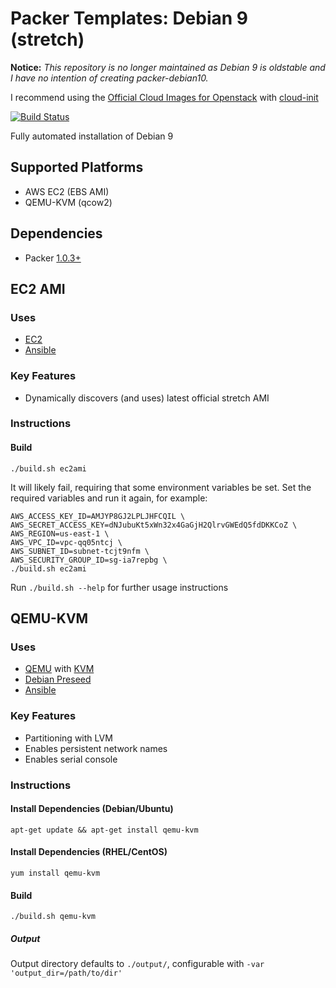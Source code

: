 Packer Templates: Debian 9 (stretch)
===================================

**Notice:**
_This repository is no longer maintained as Debian 9 is oldstable and I have no intention of creating packer-debian10._

I recommend using the [Official Cloud Images for Openstack](https://cdimage.debian.org/cdimage/openstack/) with [cloud-init](https://cloudinit.readthedocs.io/en/latest/)

[![Build Status](https://travis-ci.org/bramford/packer-debian9.svg?branch=master)](https://travis-ci.org/bramford/packer-debian9)

Fully automated installation of Debian 9

## Supported Platforms

* AWS EC2 (EBS AMI)
* QEMU-KVM (qcow2)

## Dependencies

 - Packer [1.0.3+](https://releases.hashicorp.com/packer/)

## EC2 AMI

### Uses

- [EC2](https://aws.amazon.com/ec2/)
- [Ansible](http://docs.ansible.com/ansible/index.html)

### Key Features

- Dynamically discovers (and uses) latest official stretch AMI

### Instructions

#### Build

    ./build.sh ec2ami

It will likely fail, requiring that some environment variables be set. Set the required variables and run it again, for example:

    AWS_ACCESS_KEY_ID=AMJYP8GJ2LPLJHFCQIL \
    AWS_SECRET_ACCESS_KEY=dNJubuKt5xWn32x4GaGjH2QlrvGWEdQ5fdDKKCoZ \
    AWS_REGION=us-east-1 \
    AWS_VPC_ID=vpc-qq05ntcj \
    AWS_SUBNET_ID=subnet-tcjt9nfm \
    AWS_SECURITY_GROUP_ID=sg-ia7repbg \
    ./build.sh ec2ami

Run `./build.sh --help` for further usage instructions

## QEMU-KVM

### Uses

- [QEMU](https://www.qemu.org/) with [KVM](https://www.linux-kvm.org/page/Main_Page)
- [Debian Preseed](https://wiki.debian.org/DebianInstaller/Preseed)
- [Ansible](http://docs.ansible.com/ansible/index.html)

### Key Features

- Partitioning with LVM
- Enables persistent network names
- Enables serial console

### Instructions

#### Install Dependencies (Debian/Ubuntu)

    apt-get update && apt-get install qemu-kvm

#### Install Dependencies (RHEL/CentOS)

    yum install qemu-kvm

#### Build

    ./build.sh qemu-kvm

##### Output

Output directory defaults to `./output/`, configurable with `-var 'output_dir=/path/to/dir'`
